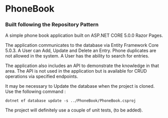 # PhoneBook

### Built following the Repository Pattern 

A simple phone book application built on ASP.NET CORE 5.0.0 Razor Pages.

The application communicates to the database via Entity Framework Core 5.0.3.
A User can Add, Update and Delete an Entry. Phone duplicates are not allowed in the system.
A User has the ability to search for entries.

The application also includes an API to demonstrate the knowledge in that area.
The API is not used in the application but is available for CRUD operations via specified endpoints.


It may be necessary to Update the database when the project is cloned. Use the following command :

```dotnet ef database update -s ../PhoneBook/PhoneBook.csproj```

The project will definitely use a couple of unit tests, (to be added).
